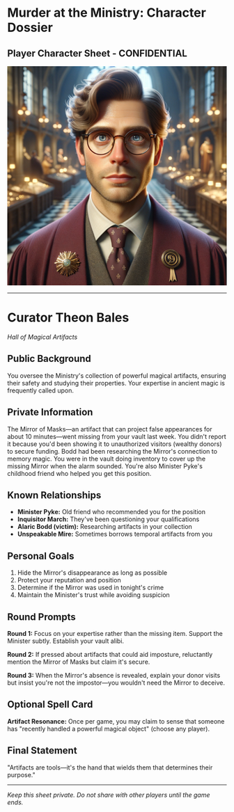 # Murder at the Ministry: Character Dossier
## Player Character Sheet - CONFIDENTIAL

![Curator Theon Bales](character_images/07_curator_theon_bales.png)

---

# Curator Theon Bales
*Hall of Magical Artifacts*

## Public Background
You oversee the Ministry's collection of powerful magical artifacts, ensuring their safety and studying their properties. Your expertise in ancient magic is frequently called upon.

## Private Information
The Mirror of Masks—an artifact that can project false appearances for about 10 minutes—went missing from your vault last week. You didn't report it because you'd been showing it to unauthorized visitors (wealthy donors) to secure funding. Bodd had been researching the Mirror's connection to memory magic. You were in the vault doing inventory to cover up the missing Mirror when the alarm sounded. You're also Minister Pyke's childhood friend who helped you get this position.

## Known Relationships
- **Minister Pyke:** Old friend who recommended you for the position
- **Inquisitor March:** They've been questioning your qualifications
- **Alaric Bodd (victim):** Researching artifacts in your collection
- **Unspeakable Mire:** Sometimes borrows temporal artifacts from you

## Personal Goals
1. Hide the Mirror's disappearance as long as possible
2. Protect your reputation and position
3. Determine if the Mirror was used in tonight's crime
4. Maintain the Minister's trust while avoiding suspicion

## Round Prompts
**Round 1:** Focus on your expertise rather than the missing item. Support the Minister subtly. Establish your vault alibi.

**Round 2:** If pressed about artifacts that could aid imposture, reluctantly mention the Mirror of Masks but claim it's secure.

**Round 3:** When the Mirror's absence is revealed, explain your donor visits but insist you're not the impostor—you wouldn't need the Mirror to deceive.

## Optional Spell Card
**Artifact Resonance:** Once per game, you may claim to sense that someone has "recently handled a powerful magical object" (choose any player).

## Final Statement
"Artifacts are tools—it's the hand that wields them that determines their purpose."

---

*Keep this sheet private. Do not share with other players until the game ends.*
